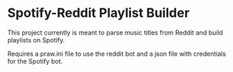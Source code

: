 # Spotify-Reddit Playlist Builder
This project currently is meant to parse music titles from Reddit and build playlists on Spotify.

Requires a praw.ini file to use the reddit bot and a json file with credentials for the Spotify bot.
